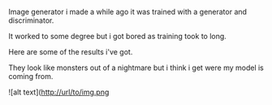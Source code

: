 Image generator i made a while ago it was trained with a generator and discriminator.

It worked to some degree but i got bored as training took to long.

Here are some of the results i've got.

They look like monsters out of a nightmare but i think i get were my model is coming from.

![alt text]([http://url/to/img.png](https://github.com/duk7292/ImageGenerator/blob/main/images/generated_image_gen_12_epoch_280_batch0.png?raw=true)

